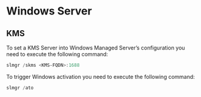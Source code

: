 # Windows Server

## KMS

To set a KMS Server into Windows Managed Server’s configuration you need to execute the following command:

```powershell
slmgr /skms <KMS-FQDN>:1688
```

To trigger Windows activation you need to execute the following command:

```powershell
slmgr /ato
```
